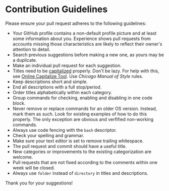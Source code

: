 # Contribution Guidelines

Please ensure your pull request adheres to the following guidelines:

- Your GitHub profile contains a non-default profile picture and at least some information about you. Experience shows pull requests from accounts missing those characteristics are likely to reflect their owner's attention to detail.
- Search previous suggestions before making a new one, as yours may be a duplicate.
- Make an individual pull request for each suggestion.
- Titles need to be [capitalized](http://grammar.yourdictionary.com/capitalization/rules-for-capitalization-in-titles.html) properly. Don't be lazy. For help with this, see [Online Capitalize Tool](https://headlinecapitalization.com). Use *Chicago Manual of Style* rules.
- Keep descriptions short and simple.
- End all descriptions with a full stop/period.
- Order titles alphabetically within each category.
- Group commands for checking, enabling and disabling in one code block.
- Never remove or replace commands for an older OS version. Instead, mark them as such. Look for existing examples of how to do this properly. The only exception are obvious and verfified non-working commands.
- Always use code fencing with the `bash` descriptor.
- Check your spelling and grammar.
- Make sure your text editor is set to remove trailing whitespace.
- The pull request and commit should have a useful title.
- New categories or improvements to the existing categorization are welcome.
- Pull requests that are not fixed according to the comments within one week will be closed.
- Always use `folder` instead of `directory` in titles and descriptions.

Thank you for your suggestions!

